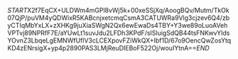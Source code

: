 $START$X2f7EqCX+ULDWm4mGPl8vWj5k+00xeSSjXq/AoogBQv/Mutm/TkOk07QjP/puVM4yQDWixR5KABcnjxetcmqCsmA3CATUWRa9Vlg3cjzev6Q4/zbyCTIqMbYxLX+zXHKg9juXiaSWgN2Qx6ewEwaDs4TBY+Y3we89oLuoAVehVPTvj89NPRfF7E/aYUwLt1suvJdu2LFDh3KPdF/sISluigSdQB44tsFNKwvYIdsYOvnZ3LbqeLgEMNWfUflV3cLCEXpovFZiWkQX+Ibf1D/67o9OencQwZosYtqKD4zENrsigX+yp4p2890PAS3LMjReuDIEBoF522Oj/wouIYtnA==$END$